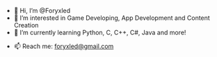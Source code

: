 - 👋 Hi, I’m @Foryxled
- 👀 I’m interested in Game Developing, App Development and Content Creation
- 🌱 I’m currently learning Python, C, C++, C#, Java and more!
<!---- 💞️ I’m looking to collaborate on --->
- 📫 Reach me: foryxled@gmail.com

<!---
Foryxled/Foryxled is a ✨ special ✨ repository because its `README.md` (this file) appears on your GitHub profile.
You can click the Preview link to take a look at your changes.
--->
